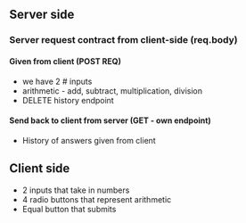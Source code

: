 ## Server side

### Server request contract from client-side (req.body)

#### Given from client (POST REQ)

-  we have 2 # inputs
-  arithmetic - add, subtract, multiplication, division
-  DELETE history endpoint

#### Send back to client from server (GET - own endpoint)

-  History of answers given from client

## Client side

-  2 inputs that take in numbers
-  4 radio buttons that represent arithmetic
-  Equal button that submits
